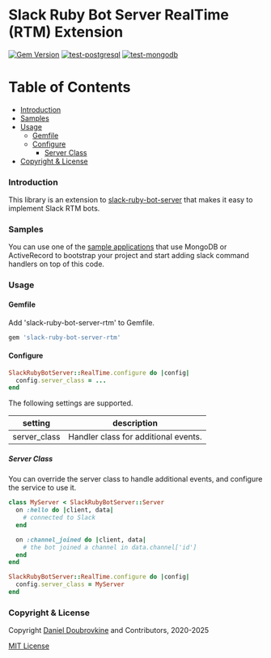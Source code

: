 Slack Ruby Bot Server RealTime (RTM) Extension
==============================================

[![Gem Version](https://badge.fury.io/rb/slack-ruby-bot-server-rtm.svg)](https://badge.fury.io/rb/slack-ruby-bot-server-rtm)
[![test-postgresql](https://github.com/slack-ruby/slack-ruby-bot-server-rtm/actions/workflows/test-postgresql.yml/badge.svg)](https://github.com/slack-ruby/slack-ruby-bot-server-rtm/actions/workflows/test-postgresql.yml)
[![test-mongodb](https://github.com/slack-ruby/slack-ruby-bot-server-rtm/actions/workflows/test-mongodb.yml/badge.svg)](https://github.com/slack-ruby/slack-ruby-bot-server-rtm/actions/workflows/test-mongodb.yml)

# Table of Contents

- [Introduction](#introduction)
- [Samples](#samples)
- [Usage](#usage)
  - [Gemfile](#gemfile)
  - [Configure](#configure)
    - [Server Class](#server-class)
- [Copyright & License](#copyright--license)

### Introduction

This library is an extension to [slack-ruby-bot-server](https://github.com/slack-ruby/slack-ruby-bot-server) that makes it easy to implement Slack RTM bots.

### Samples

You can use one of the [sample applications](sample_apps) that use MongoDB or ActiveRecord to bootstrap your project and start adding slack command handlers on top of this code.

### Usage

#### Gemfile

Add 'slack-ruby-bot-server-rtm' to Gemfile.

```ruby
gem 'slack-ruby-bot-server-rtm'
```

#### Configure

```ruby
SlackRubyBotServer::RealTime.configure do |config|
  config.server_class = ...
end
```

The following settings are supported.

setting               | description
----------------------|------------------------------------------------------------------
server_class          | Handler class for additional events.

##### Server Class

You can override the server class to handle additional events, and configure the service to use it.

```ruby
class MyServer < SlackRubyBotServer::Server
  on :hello do |client, data|
    # connected to Slack
  end

  on :channel_joined do |client, data|
    # the bot joined a channel in data.channel['id']
  end
end

SlackRubyBotServer::RealTime.configure do |config|
  config.server_class = MyServer
end
```

### Copyright & License

Copyright [Daniel Doubrovkine](http://code.dblock.org) and Contributors, 2020-2025

[MIT License](LICENSE)
